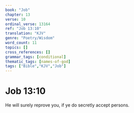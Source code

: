 ```yaml
---
book: "Job"
chapter: 13
verse: 10
ordinal_verse: 13164
ref: "Job 13:10"
translation: "KJV"
genre: "Poetry/Wisdom"
word_count: 11
topics: []
cross_references: []
grammar_tags: [conditional]
thematic_tags: [names-of-god]
tags: ["Bible","KJV","Job"]
---
```


# Job 13:10

He will surely reprove you, if ye do secretly accept persons.
